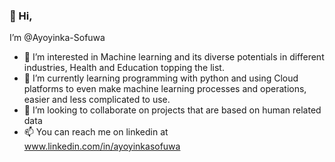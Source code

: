  ### 👋 Hi, 
 
 I’m @Ayoyinka-Sofuwa

- 👀 I’m interested in Machine learning and its diverse potentials in different industries, Health and Education topping the list.
- 🌱 I’m currently learning programming with python and using Cloud platforms to even make machine learning processes and operations, easier and less complicated to use.
- 💞️ I’m looking to collaborate on projects that are based on human related data
- 📫 You can reach me on linkedin at www.linkedin.com/in/ayoyinkasofuwa
<!---
Ayoyinka-Sofuwa/Ayoyinka-Sofuwa is a ✨ special ✨ repository because its `README.md` (this file) appears on your GitHub profile.
You can click the Preview link to take a look at your changes.
--->
